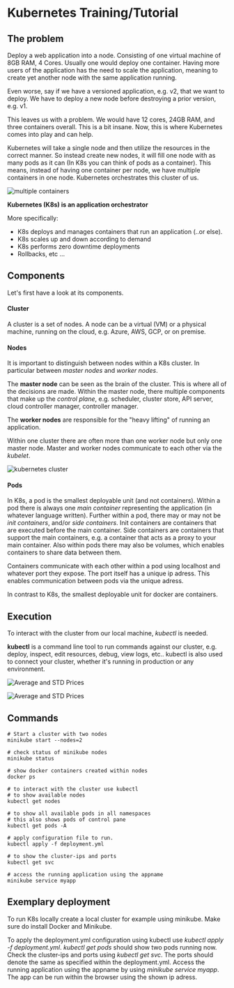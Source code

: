 # Kubernetes Training/Tutorial

## The problem

Deploy a web application into a node. Consisting of one virtual machine of 8GB RAM, 4 Cores. Usually one would deploy one container. Having more users of the application has the need to scale the application, meaning to create yet another node with the same application running. 

Even worse, say if we have a versioned application, e.g. v2, that we want to deploy. We have to deploy a new node before destroying a prior version, e.g. v1. 

This leaves us with a problem. We would have 12 cores, 24GB RAM, and three containers overall. This is a bit insane. Now, this is where Kubernetes comes into play and can help. 

Kubernetes will take a single node and then utilize the resources in the correct manner. So instead create new nodes, it will fill one node with as many pods as it can (In K8s you can think of pods as a container). This means, instead of having one container per node, we have multiple containers in one node. Kubernetes orchestrates this cluster of us.

![multiple containers](mutliple_containers.png)

**Kubernetes (K8s) is an application orchestrator**

More specifically: 

* K8s deploys and manages containers that run an application (..or else). 
* K8s scales up and down according to demand
* K8s performs zero downtime deployments
* Rollbacks, etc ...

## Components

Let's first have a look at its components.

#### Cluster

A cluster is a set of nodes. A node can be a virtual (VM) or a physical machine, running on the cloud, e.g. Azure, AWS, GCP, or on premise.

#### Nodes

It is important to distinguish between nodes within a K8s cluster. In particular between *master nodes* and *worker nodes*.

The **master node** can be seen as the brain of the cluster. This is where all of the decisions are made. Within the master node, there multiple components that make up the *control plane*, e.g. scheduler, cluster store, API server, cloud controller manager, controller manager.

The **worker nodes** are responsible for the "heavy lifting" of running an application. 

Within one cluster there are often more than one worker node but only one master node.
Master and worker nodes communicate to each other via the *kubelet*.

![kubernetes cluster](kubernetes_cluster.png)

#### Pods

In K8s, a pod is the smallest deployable unit (and not containers). Within a pod there is always one *main container* representing the application (in whatever language written). Further within a pod, there may or may not be *init containers*, and/or *side containers*. Init containers are containers that are executed before the main container. Side containers are containers that support the main containers, e.g. a container that acts as a proxy to your main container. Also within pods there may also be volumes, which enables containers to share data between them. 

Containers communicate with each other within a pod using localhost and whatever port they expose. The port itself has a unique ip adress. This enables communication between pods via the unique adress.

In contrast to K8s, the smallest deployable unit for docker are containers. 

## Execution

To interact with the cluster from our local machine, *kubectl* is needed. 

**kubectl** is a command line tool to run commands against our cluster, e.g. deploy, inspect, edit resources, debug, view logs, etc..
kubectl is also used to connect your cluster, whether it's running in production or any environment.


![Average and STD Prices](momentum_strategy.png)


![Average and STD Prices](momentum_strategy.png)

## Commands

```terminal
# Start a cluster with two nodes
minikube start --nodes=2

# check status of minikube nodes
minikube status

# show docker containers created within nodes
docker ps

# to interact with the cluster use kubectl
# to show available nodes 
kubectl get nodes

# to show all available pods in all namespaces
# this also shows pods of control pane
kubectl get pods -A

# apply configuration file to run.
kubectl apply -f deployment.yml

# to show the cluster-ips and ports
kubectl get svc

# access the running application using the appname
minikube service myapp
```

## Exemplary deployment

To run K8s locally create a local cluster for example using minikube. Make sure do install Docker and Minikube.

To apply the deployment.yml configuration using kubectl use *kubectl apply -f deployment.yml*. *kubectl get pods* should show two pods running now. Check the cluster-ips and ports using *kubectl get svc*. The ports should denote the same as specified within the deployment.yml. Access the running application using the appname
by using *minikube service myapp*. The app can be run within the browser using the shown ip adress.


